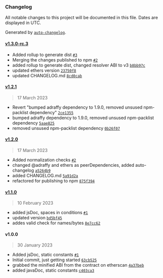 ### Changelog

All notable changes to this project will be documented in this file. Dates are displayed in UTC.

Generated by [`auto-changelog`](https://github.com/CookPete/auto-changelog).

#### [v1.3.0-rc.3](https://github.com/Linagee-Name-Registrar/lnr-ethers/compare/v1.2.1...v1.3.0-rc.3)

- Added rollup to generate dist [`#3`](https://github.com/Linagee-Name-Registrar/lnr-ethers/pull/3)
- Merging the changes published to npm [`#2`](https://github.com/Linagee-Name-Registrar/lnr-ethers/pull/2)
- added rollup to generate dist, changed resolver ABI to v3 [`b8bb97c`](https://github.com/Linagee-Name-Registrar/lnr-ethers/commit/b8bb97c6f061adf12310aa64b61e60249897e3ff)
- updated ethers version [`23750f8`](https://github.com/Linagee-Name-Registrar/lnr-ethers/commit/23750f84434ea5c7be8ffba9d93ad354b06deaf3)
- updated CHANGELOG.md [`8cd0cab`](https://github.com/Linagee-Name-Registrar/lnr-ethers/commit/8cd0cab84aac7ae55ec9d9a45aa44cdff084cc00)

#### [v1.2.1](https://github.com/Linagee-Name-Registrar/lnr-ethers/compare/v1.2.0...v1.2.1)

> 17 March 2023

- Revert "bumped adraffy dependency to 1.9.0, removed unsused npm-packlist dependency" [`2ce1355`](https://github.com/Linagee-Name-Registrar/lnr-ethers/commit/2ce135536d57caf2e1c9034e8b5cd3baedd70899)
- bumped adraffy dependency to 1.9.0, removed unsused npm-packlist dependency [`5aae825`](https://github.com/Linagee-Name-Registrar/lnr-ethers/commit/5aae825db2ee9009530cc725f3145af80bba4c88)
- removed unsused npm-packlist dependency [`0b26f07`](https://github.com/Linagee-Name-Registrar/lnr-ethers/commit/0b26f07af1cb7a1857a350be5a831d07a93cc4f2)

#### [v1.2.0](https://github.com/Linagee-Name-Registrar/lnr-ethers/compare/v1.1.0...v1.2.0)

> 17 March 2023

- Added normalization checks [`#2`](https://github.com/Linagee-Name-Registrar/lnr-ethers/pull/2)
- changed @adraffy and ethers as peerDependencies, added auto-changelog [`a5264b9`](https://github.com/Linagee-Name-Registrar/lnr-ethers/commit/a5264b97032f55340f2e9f2034bf5a297075092a)
- added CHANGELOG.md [`5a91d2a`](https://github.com/Linagee-Name-Registrar/lnr-ethers/commit/5a91d2a02adb472982fe5b66fe800819c4989731)
- refactored for publishing to npm [`875f394`](https://github.com/Linagee-Name-Registrar/lnr-ethers/commit/875f394acd056d7f33af7c4e88552c0f87afb590)

#### [v1.1.0](https://github.com/Linagee-Name-Registrar/lnr-ethers/compare/v1.0.0...v1.1.0)

> 10 February 2023

- added jsDoc, spaces in conditions [`#1`](https://github.com/Linagee-Name-Registrar/lnr-ethers/pull/1)
- updated version [`bd5bf45`](https://github.com/Linagee-Name-Registrar/lnr-ethers/commit/bd5bf45cb4b101dbc67447c392c3d82c370223b1)
- addes valid check for names/bytes [`8e7cc62`](https://github.com/Linagee-Name-Registrar/lnr-ethers/commit/8e7cc62f4ea46b912dd6671bb7851e705f5eb581)

#### v1.0.0

> 30 January 2023

- Added jsDoc, static constants [`#1`](https://github.com/Linagee-Name-Registrar/lnr-ethers/pull/1)
- Initial commit, just getting started [`63cb525`](https://github.com/Linagee-Name-Registrar/lnr-ethers/commit/63cb525c53dd45baf520e167aabc5d58b7b5a7fb)
- grabbed the minified ABI from the contract on etherscan [`4a37beb`](https://github.com/Linagee-Name-Registrar/lnr-ethers/commit/4a37bebaa7af233b7eb7822138c22f58fa53cab3)
- added javaDoc, static constants [`c403ca3`](https://github.com/Linagee-Name-Registrar/lnr-ethers/commit/c403ca3c153dd6594c7b5a8c4f5e3d90b02af334)
